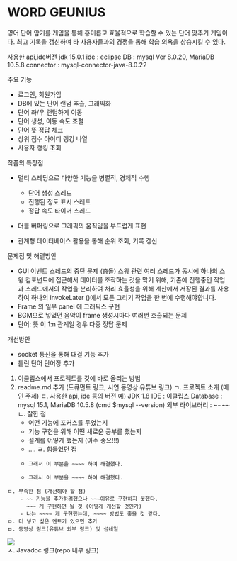 # WORD GEUNIUS

영어 단어 암기를 게임을 통해 흥미롭고 효율적으로 학습할 수 있는 단어 맞추기 게임이다.
최고 기록을 갱신하며 타 사용자들과의 경쟁을 통해 학습 의욕을 상승시킬 수 있다.

사용한 api,ide버전
jdk 15.0.1
ide : eclipse
DB : mysql  Ver 8.0.20, MariaDB 10.5.8
connector : mysql-connector-java-8.0.22

주요 기능
- 로그인, 회원가입
- DB에 있는 단어 랜덤 추출, 그래픽화
- 단어 좌/우 랜덤하게 이동
- 단어 생성, 이동 속도 조절
- 단어 뜻 정답 체크
- 상위 점수 아이디 랭킹 나열
- 사용자 랭킹 조회

작품의 특장점

- 멀티 스레딩으로 다양한 기능을 병렬적, 경제적 수행
  * 단어 생성 스레드
  * 진행된 정도 표시 스레드
  * 정답 속도 타이머 스레드
  
- 더블 버퍼링으로 그래픽의 움직임을 부드럽게 표현

- 관계형 데이터베이스 활용을 통해 순위 조회, 기록 갱신

문제점 및 해결방안 

- GUI 이벤트 스레드의 중단 문제 (충돌)
 스윙 관련 여러 스레드가 동시에 하나의 스윙 컴포넌트에 접근해서 데이터를 조작하는 것을 막기 위해,
  기존에 진행중인 작업과 스레드에서의 작업을 분리하여 처리
  효율성을 위해 계산에서 저장된 결과를 사용하여 하나의 invokeLater ()에서 모든 그리기 작업을 한 번에 수행해야합니다.
- Frame 의 일부 panel 에 그래픽스 구현
- BGM으로 넣었던 음악이 frame 생성시마다 여러번 호출되는 문제
- 단어: 뜻 이 1:n 관계일 경우 다중 정답 문제

개선방안
- socket 통신을 통해 대결 기능 추가
- 틀린 단어 단어장 추가

1) 이클립스에서 프로젝트를 깃에 바로 올리는 방법 
  2) readme.md 추가 (도큐먼트 링크, 시연 동영상 유튜브 링크) 
	ㄱ. 프로젝트 소개 (메인 주제) 
	ㄷ. 사용한 api, ide 등의 버전 
		예) 
			JDK 1.8
			IDE : 이클립스
			Database : mysql 15.1, MariaDB 10.5.8
					(cmd $mysql --version)
			외부 라이브러리 : ~~~~
	ㄴ. 잘한 점 
		- 어떤 기능에 포커스를 두었는지 
		- 기능 구현을 위해 어떤 새로운 공부를 했는지
		- 설계를 어떻게 했는지 (아주 중요!!!) 
		- .... 
	ㄹ. 힘들었던 점 
		- ~~~ 구현에 ~~~ 지식이 필요했는데 그 부분이 어려웠다. 
		  그래서 이 부분을 ~~~~ 하여 해결했다.
		- ~~~~ 하려고 했는데 ~~~ 한 이유로 쉽게 구현할 수 없었다.
		  그래서 이 부분을 ~~~~ 하여 해결했다.

	ㄷ. 부족한 점 (개선해야 할 점) 
		- ~~ 기능을 추가하려했으나 ~~~이유로 구현하지 못했다. 
		  ~~~ 게 구현하면 될 것 (어떻게 개선할 것인가)
		- 나는 ~~~~ 게 구현했는데, ~~~~ 방법도 좋을 것 같다.
	ㅁ. 더 넣고 싶은 멘트가 있으면 추가
	ㅂ. 동영상 링크(유튜브 외부 링크) 및 섬네일 
<div>
	<a href="https://www.youtube.com/watch?v=비디오id" target="_blank"><image src = "https://img.youtube.com/vi/비디오id/mqdefault.jpg"></a>	

</div>
	ㅅ. Javadoc 링크(repo 내부 링크)

